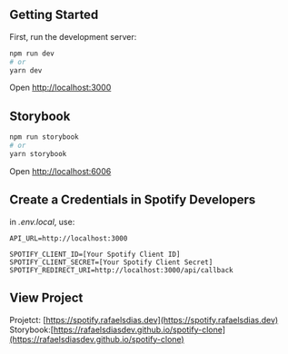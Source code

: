 ## Getting Started

First, run the development server:

```bash
npm run dev
# or
yarn dev
```

Open [http://localhost:3000](http://localhost:3000)

## Storybook
```bash
npm run storybook
# or
yarn storybook
```

Open [http://localhost:6006](http://localhost:6006)

## Create a Credentials in Spotify Developers

in <em>.env.local</em>, use:

```
API_URL=http://localhost:3000

SPOTIFY_CLIENT_ID=[Your Spotify Client ID]
SPOTIFY_CLIENT_SECRET=[Your Spotify Client Secret]
SPOTIFY_REDIRECT_URI=http://localhost:3000/api/callback
```

## View Project

Projetct: [https://spotify.rafaelsdias.dev](https://spotify.rafaelsdias.dev)
Storybook:[https://rafaelsdiasdev.github.io/spotify-clone](https://rafaelsdiasdev.github.io/spotify-clone)
